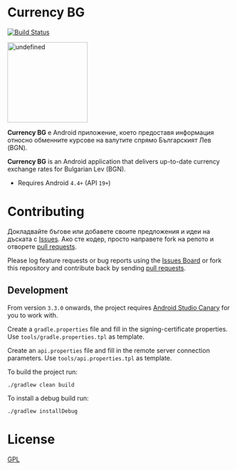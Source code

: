 Currency BG
=========================

[![Build Status](https://travis-ci.org/vexelon-dot-net/currencybg.app.svg?branch=master)](https://travis-ci.org/vexelon-dot-net/currencybg.app)

<a href='https://play.google.com/store/apps/details?id=net.vexelon.currencybg.app&utm_source=global_co&utm_medium=prtnr&utm_content=Mar2515&utm_campaign=PartBadge&pcampaignid=MKT-Other-global-all-co-prtnr-py-PartBadge-Mar2515-1'><img alt='undefined' src='https://play.google.com/intl/en_us/badges/images/generic/bg_badge_web_generic.png' width="180px"/></a>

**Currency BG** е Android приложение, което предоставя информация относно обменните курсове на валутите спрямо Българският Лев (BGN).

**Currency BG** is an Android application that delivers up-to-date currency exchange rates for Bulgarian Lev (BGN).

  * Requires Android `4.4+` (API `19+`)

# Contributing

Докладвайте бъгове или добавете своите предложения и идеи на дъската с [Issues](https://github.com/vexelon-dot-net/currencybg.app/issues). Ако сте кодер, просто направете fork на репото и отворете [pull requests](https://github.com/vexelon-dot-net/currencybg.app/pulls).

Please log feature requests or bug reports using the [Issues Board](https://github.com/vexelon-dot-net/currencybg.app/issues) or fork this repository and contribute back by sending [pull requests](https://github.com/vexelon-dot-net/currencybg.app/pulls).

## Development

From version `3.3.0` onwards, the project requires [Android Studio Canary](https://developer.android.com/studio/preview/index.html) for you to work with.

Create a `gradle.properties` file and fill in the signing-certificate properties.
Use `tools/gradle.properties.tpl` as template.

Create an `api.properties` file and fill in the remote server connection parameters.
Use `tools/api.properties.tpl` as template.

To build the project run:

    ./gradlew clean build

To install a debug build run:

    ./gradlew installDebug

# License

[GPL](LICENSE)
